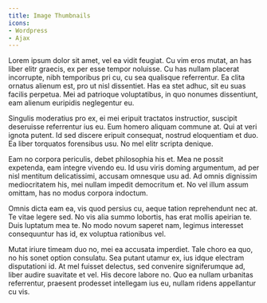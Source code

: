 ```yaml
---
title: Image Thumbnails
icons:
- Wordpress
- Ajax
---
```


Lorem ipsum dolor sit amet, vel ea vidit feugiat. Cu vim eros mutat, an has liber elitr graecis, ex per esse tempor noluisse. Cu has nullam placerat incorrupte, nibh temporibus pri cu, cu sea qualisque referrentur. Ea clita ornatus alienum est, pro ut nisl dissentiet. Has ea stet adhuc, sit eu suas facilis perpetua. Mei ad patrioque voluptatibus, in quo nonumes dissentiunt, eam alienum euripidis neglegentur eu.

Singulis moderatius pro ex, ei mei eripuit tractatos instructior, suscipit deseruisse referrentur ius eu. Eum homero aliquam commune at. Qui at veri ignota putent. Id sed discere eripuit consequat, nostrud eloquentiam et duo. Ea liber torquatos forensibus usu. No mel elitr scripta denique.

Eam no corpora periculis, debet philosophia his et. Mea ne possit expetenda, eam integre vivendo eu. Id usu viris doming argumentum, ad per nisl mentitum delicatissimi, accusam omnesque usu ad. Ad omnis dignissim mediocritatem his, mei nullam impedit democritum et. No vel illum assum omittam, has no modus corpora indoctum.

Omnis dicta eam ea, vis quod persius cu, aeque tation reprehendunt nec at. Te vitae legere sed. No vis alia summo lobortis, has erat mollis apeirian te. Duis luptatum mea te. No modo novum saperet nam, legimus interesset consequuntur has id, ex voluptua rationibus vel.

Mutat iriure timeam duo no, mei ea accusata imperdiet. Tale choro ea quo, no his sonet option consulatu. Sea putant utamur ex, ius idque electram disputationi id. At mel fuisset delectus, sed convenire signiferumque ad, liber audire suavitate et vel. His decore labore no. Quo ea nullam urbanitas referrentur, praesent prodesset intellegam ius eu, nullam ridens appellantur cu vis.
